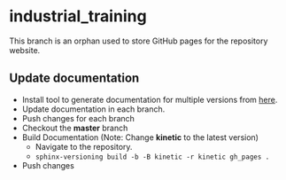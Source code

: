 # industrial_training
This branch is an orphan used to store GitHub pages for the repository website.

## Update documentation
 - Install tool to generate documentation for multiple versions from [here](https://robpol86.github.io/sphinxcontrib-versioning/master/install.html).
 - Update documentation in each branch.
 - Push changes for each branch
 - Checkout the **master** branch
 - Build Documentation (Note: Change **kinetic** to the latest version)
   - Navigate to the repository.
   - `sphinx-versioning build -b -B kinetic -r kinetic gh_pages .`
 - Push changes
